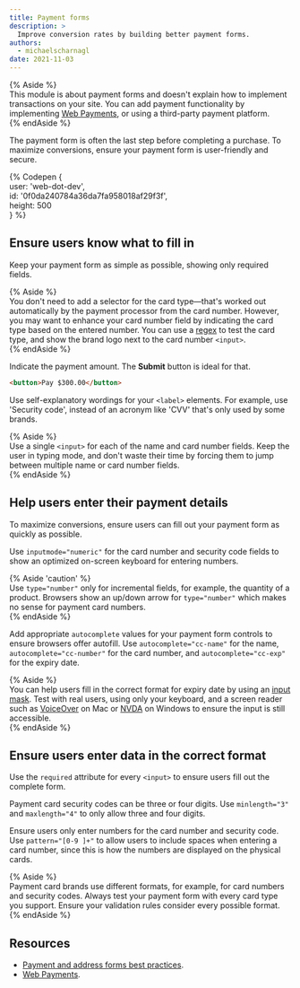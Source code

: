 ```yaml
---
title: Payment forms
description: >
  Improve conversion rates by building better payment forms.
authors:
  - michaelscharnagl
date: 2021-11-03
---
```


{% Aside %}  
This module is about payment forms and doesn't explain how to implement transactions on your site. 
You can add payment functionality by implementing [Web Payments](/payments/), 
or using a third-party payment platform.  
{% endAside %}

The payment form is often the last step before completing a purchase. 
To maximize conversions, ensure your payment form is user-friendly and secure.

{% Codepen {  
  user: 'web-dot-dev',  
  id: '0f0da240784a36da7fa958018af29f3f',  
  height: 500  
} %}

## Ensure users know what to fill in

Keep your payment form as simple as possible, 
showing only required fields.

{% Aside %}  
You don't need to add a selector for the card type—that's worked out automatically by the payment processor from the card number. 
However, you may want to enhance your card number field by indicating the card type based on the entered number. 
You can use a [regex](https://gist.github.com/michaelkeevildown/9096cd3aac9029c4e6e05588448a8841) to test the card type, 
and show the brand logo next to the card number `<input>`.  
{% endAside %}

Indicate the payment amount. 
The **Submit** button is ideal for that.

```html  
<button>Pay $300.00</button>  
```

Use self-explanatory wordings for your `<label>` elements. 
For example, use 'Security code', 
instead of an acronym like 'CVV' that's only used by some brands.

{% Aside %}  
Use a single `<input>` for each of the name and card number fields. Keep the user in typing mode, 
and don't waste their time by forcing them to jump between multiple name or card number fields.  
{% endAside %}

## Help users enter their payment details

To maximize conversions, ensure users can fill out your payment form as quickly as possible.

Use `inputmode="numeric"` for the card number and security code fields 
to show an optimized on-screen keyboard for entering numbers.

{% Aside 'caution' %}  
Use `type="number"` only for incremental fields, 
for example, the quantity of a product. 
Browsers show an up/down arrow for `type="number"` 
which makes no sense for payment card numbers.   
{% endAside %}

Add appropriate `autocomplete` values for your payment form controls to ensure browsers offer autofill. 
Use `autocomplete="cc-name"` for the name, 
`autocomplete="cc-number"` for the card number, and `autocomplete="cc-exp"` for the expiry date.

{% Aside %}  
You can help users fill in the correct format for expiry date by using an 
[input mask](https://css-tricks.com/input-masking/). 
Test with real users, using only your keyboard, 
and a screen reader such as [VoiceOver](https://www.youtube.com/watch?v=5R-6WvAihms&list=PLNYkxOF6rcICWx0C9LVWWVqvHlYJyqw7g&index=6) 
on Mac or [NVDA](https://www.nvaccess.org/) on Windows to ensure the input is still accessible.  
{% endAside %}

## Ensure users enter data in the correct format

Use the `required` attribute for every `<input>` to ensure users fill out the complete form. 

Payment card security codes can be three or four digits. 
Use `minlength="3"` and `maxlength="4"` to only allow three and four digits.

Ensure users only enter numbers for the card number and security code. 
Use `pattern="[0-9 ]+"` to allow users to include spaces when entering a card number, 
since this is how the numbers are displayed on the physical cards. 

{% Aside %}  
Payment card brands use different formats, 
for example, for card numbers and security codes. 
Always test your payment form with every card type you support. 
Ensure your validation rules consider every possible format.  
{% endAside %}

## Resources

-  [Payment and address forms best practices](/payment-and-address-form-best-practices).
-  [Web Payments](/payments/).
